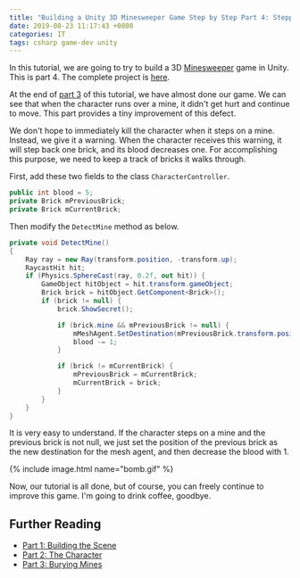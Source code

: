 ```yaml
---
title: "Building a Unity 3D Minesweeper Game Step by Step Part 4: Stepping on the Mine"
date: 2019-08-23 11:17:43 +0800
categories: IT
tags: csharp game-dev unity
---
```


In this tutorial, we are going to try to build a 3D [Minesweeper](https://en.wikipedia.org/wiki/Minesweeper_(video_game)) game in Unity. This is part 4. The complete project is [here](https://github.com/alexddhuang/Minesweeper3D).

At the end of [part 3](/2019/08/22/building-a-unity-3d-minesweeper-game-step-by-step-part-3-burying-mines.html) of this tutorial, we have almost done our game. We can see that when the character runs over a mine, it didn't get hurt and continue to move. This part provides a tiny improvement of this defect. 

We don't hope to immediately kill the character when it steps on a mine. Instead, we give it a warning. When the character receives this warning, it will step back one brick, and its blood decreases one. For accomplishing this purpose, we need to keep a track of bricks it walks through.

First, add these two fields to the class `CharacterController`.

```c#
public int blood = 5;
private Brick mPreviousBrick;
private Brick mCurrentBrick;
```

Then modify the `DetectMine` method as below.

```c#
private void DetectMine()
{
    Ray ray = new Ray(transform.position, -transform.up);
    RaycastHit hit;
    if (Physics.SphereCast(ray, 0.2f, out hit)) {
        GameObject hitObject = hit.transform.gameObject;
        Brick brick = hitObject.GetComponent<Brick>();
        if (brick != null) {
            brick.ShowSecret();

            if (brick.mine && mPreviousBrick != null) {
                mMeshAgent.SetDestination(mPreviousBrick.transform.position);
                blood -= 1;
            }

            if (brick != mCurrentBrick) {
                mPreviousBrick = mCurrentBrick;
                mCurrentBrick = brick;
            }
        }
    }
}
```

It is very easy to understand. If the character steps on a mine and the previous brick is not null, we just set the position of the previous brick as the new destination for the mesh agent, and then decrease the blood with 1.

{% include image.html name="bomb.gif" %}

Now, our tutorial is all done, but of course, you can freely continue to improve this game. I'm going to drink coffee, goodbye.

## Further Reading

- [Part 1: Building the Scene](/2019/08/21/building-a-unity-3d-minesweeper-game-step-by-step-part-1-building-the-scene.html)
- [Part 2: The Character](/2019/08/22/building-a-unity-3d-minesweeper-game-step-by-step-part-2-the-character.html)
- [Part 3: Burying Mines](/2019/08/22/building-a-unity-3d-minesweeper-game-step-by-step-part-3-burying-mines.html)
